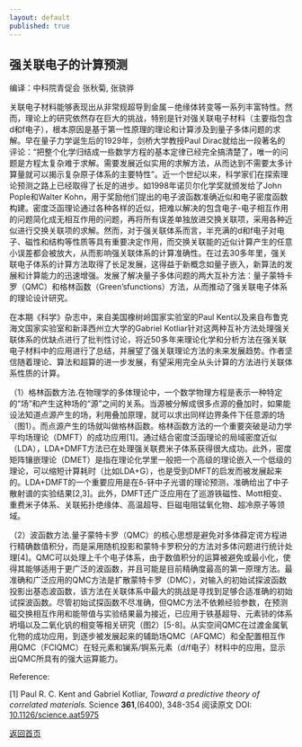 ```yaml
---
layout: default
published: true
---
```


## 强关联电子的计算预测

编译：中科院青促会 张秋菊, 张骁骅

关联电子材料能够表现出从非常规超导到金属－绝缘体转变等一系列丰富特性。然而，理论上的研究依然存在巨大的挑战，特别是针对强关联电子材料（主要指包含d和f电子），根本原因是基于第一性原理的理论和计算涉及到量子多体问题的求解。早在量子力学诞生后的1929年，剑桥大学教授Paul Dirac就给出一段著名的评论：“把整个化学归结成一些数学方程的基本定律已经完全搞清楚了，唯一的问题是方程太复杂难于求解。需要发展近似实用的求解方法，从而达到不需要太多计算量就可以揭示复杂原子体系的主要特性”。近一个世纪以来，科学家们在探索理论预测之路上已经取得了长足的进步。如1998年诺贝尔化学奖就颁发给了John Pople和Walter Kohn，用于奖励他们提出的电子波函数准确近似和电子密度函数构建。密度泛函理论通过各种各样的近似，把难以解决的包含电子-电子相互作用的问题简化成无相互作用的问题，再将所有误差单独放进交换关联项，采用各种近似进行交换关联项的求解。然而，对于强关联体系而言，半充满的d和f电子对电子、磁性和结构等性质等具有重要决定作用，而交换关联能的近似计算产生的任意小误差都会被放大，从而影响强关联体系的计算准确性。在过去30多年里，强关联电子体系的计算方法取得了长足发展，这得益于新概念如量子嵌入，新算法的发展和计算能力的迅速增强。发展了解决量子多体问题的两大互补方法：量子蒙特卡罗（QMC）和格林函数（Green’sfunctions）方法，从而推动了强关联电子体系的理论设计研究。
 
在本期《科学》杂志中，来自美国橡树岭国家实验室的Paul Kent以及来自布鲁克海文国家实验室和新泽西州立大学的Gabriel Kotliar针对这两种互补方法处理强关联体系的优缺点进行了批判性讨论，将近50多年来理论化学和分析方法在强关联电子材料中的应用进行了总结，并展望了强关联理论方法的未来发展趋势。作者坚信随着理论、算法和超算的进一步发展，有望采用完全从头计算的方法进行关联体系性质的计算。

（1）格林函数方法.在物理学的多体理论中，一个数学物理方程是表示一种特定的“场”和产生这种场的“源”之间的关系。当源被分解成很多点源的叠加时，如果能设法知道点源产生的场，利用叠加原理，就可以求出同样边界条件下任意源的场（图1）。而点源产生的场就叫做格林函数。格林函数方法的一个重要突破是动力学平均场理论（DMFT）的成功应用[1]。通过结合密度泛函理论的局域密度近似（LDA），LDA+DMFT方法已在处理强关联费米子体系获得很大成功。此外，密度矩阵镶嵌理论（DMET）是指在理论化学里一般把一个高级的理论嵌入一个低级的理论，可以缩短计算耗时（比如LDA+G），也是受到DMFT的启发而被发展起来的。LDA+DMFT的一个重要应用是在δ-钚中子光谱的理论预测，准确给出了中子散射谱的实验结果[2,3]。此外，DMFT还广泛应用在了巡游铁磁性、Mott相变、重费米子体系、关联拓扑绝缘体、高温超导、巨磁电阻锰氧化物、超冷原子等领域。

（2）波函数方法.量子蒙特卡罗（QMC）的核心思想是避免对多体薛定谔方程进行精确数值积分，而是采用随机投影和蒙特卡罗积分的方法对多体问题进行统计处理[4]。QMC可以处理上千个电子体系，由于数值积分的运算被避免或最小化，使得其能够适用于更广泛的波函数，并且可能是目前精确度最高的第一原理方法。最准确和广泛应用的QMC方法是扩散蒙特卡罗（DMC），对输入的初始试探波函数投影出基态波函数，该方法在关联体系中最大的挑战是寻找到足够合适准确的初始试探波函数。尽管初始试探函数不尽准确，但QMC方法不依赖经验参数，在预测磁交换相互作用和能带值与实验结果最为接近，已应用于铁基超导、元素铈的体系坍塌以及二氧化钒的相变等相关研究（图2）[5-8]。从实空间QMC在过渡金属氧化物的成功应用，到逐步被发展起来的辅助场QMC（AFQMC）和全配置相互作用QMC（FCIQMC）在轻元素和镧系/锕系元素（d/f电子）材料中的应用，显示出QMC所具有的强大运算能力。

Reference: 

[1] Paul R. C. Kent and Gabriel Kotliar, *Toward a predictive theory of correlated materials.* Science **361**,(6400), 348-354
阅读原文 DOI: [10.1126/science.aat5975](https://science.sciencemag.org/content/361/6400/348)


[返回首页](./index.md)
